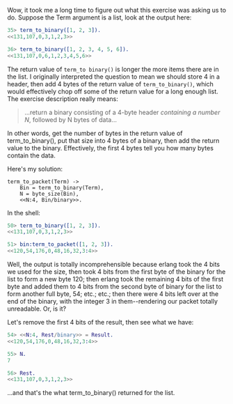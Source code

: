 Wow, it took me a long time to figure out what this exercise was asking us to do. Suppose the Term argument is a list, look at the output here:

```erlang
35> term_to_binary([1, 2, 3]).
<<131,107,0,3,1,2,3>>

36> term_to_binary([1, 2, 3, 4, 5, 6]).
<<131,107,0,6,1,2,3,4,5,6>>
```

The return value of `term_to binary()` is longer the more items there are in the list.  I originally interpreted the question to mean we should store 4 in a header, then add 4 bytes of the return value of `term_to_binary()`, which would effectively chop off some of the return value for a long enough list.  The exercise description really means:

> ...return a binary consisting of a 4-byte header *containing a number N*, followed by N bytes of data...

In other words, get the number of bytes in the return value of term_to_binary(), put that size into 4 bytes of a binary, then add the return value to the binary.  Effectively, the first 4 bytes tell you how many bytes contain the data.

Here's my solution:
```
term_to_packet(Term) ->
    Bin = term_to_binary(Term),
    N = byte_size(Bin),
    <<N:4, Bin/binary>>.
```

In the shell:
```erlang
50> term_to_binary([1, 2, 3]).   
<<131,107,0,3,1,2,3>>

51> bin:term_to_packet([1, 2, 3]).
<<120,54,176,0,48,16,32,3:4>>
```
Well, the output is totally incomprehensible because erlang took the 4 bits we used for the size, then took 4 bits from the first byte of the binary for the list to form a new byte 120; then erlang took the remaining 4 bits of the first byte and added them to 4 bits from the second byte of binary for the list to form another full byte, 54; etc.; etc.; then there were 4 bits left over at the end of the binary, with the integer 3 in them--rendering our packet totally unreadable.  Or, is it?  

Let's remove the first 4 bits of the result, then see what we have:

```erlang
54> <<N:4, Rest/binary>> = Result.
<<120,54,176,0,48,16,32,3:4>>

55> N.  
7

56> Rest.
<<131,107,0,3,1,2,3>>
```

...and that's the what term_to_binary() returned for the list.
